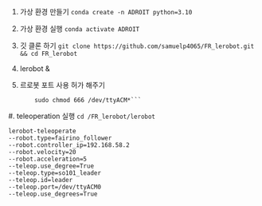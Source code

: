 1. 가상 환경 만들기
   ```conda create -n ADROIT python=3.10 ```
2. 가상 환경 실행
   ```conda activate ADROIT```
3. 깃 클론 하기
   ```git clone https://github.com/samuelp4065/FR_lerobot.git && cd FR_lerobot```
4. lerobot &    

5. 르로봇 포트 사용 허가 해주기
   ``` sudo usermod -a -G dialout $USER
       sudo chmod 666 /dev/ttyACM*```
#. teleoperation 실행
  ```cd /FR_lerobot/lerobot```
```
lerobot-teleoperate
--robot.type=fairino_follower
--robot.controller_ip=192.168.58.2
--robot.velocity=20
--robot.acceleration=5
--teleop.use_degree=True
--teleop.type=so101_leader
--teleop.id=leader
--teleop.port=/dev/ttyACM0
--teleop.use_degrees=True
```



